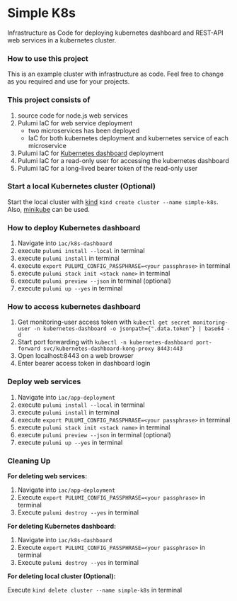 # Simple K8s

Infrastructure as Code for deploying kubernetes dashboard and REST-API web services in a kubernetes cluster.

### How to use this project

This is an example cluster with infrastructure as code.
Feel free to change as you required and use for your projects.

### This project consists of

1. source code for node.js web services
2. Pulumi IaC for web service deployment
    - two microservices has been deployed
    - IaC for both kubernetes deployment and kubernetes service of each microservice
3. Pulumi IaC for [Kubernetes dashboard](https://github.com/kubernetes/dashboard) deployment
4. Pulumi IaC for a read-only user for accessing the kubernetes dashboard
5. Pulumi IaC for a long-lived bearer token of the read-only user

### Start a local Kubernetes cluster (Optional)

Start the local cluster with [kind](https://kind.sigs.k8s.io/) `kind create cluster --name simple-k8s`.
Also, [minikube](https://minikube.sigs.k8s.io/docs/) can be used.

### How to deploy Kubernetes dashboard

1. Navigate into `iac/k8s-dashboard`
2. execute `pulumi install --local` in terminal
3. execute `pulumi install` in terminal
4. execute `export PULUMI_CONFIG_PASSPHRASE=<your passphrase>` in terminal
5. execute `pulumi stack init <stack name>` in terminal
6. execute `pulumi preview --json` in terminal (optional)
7. execute `pulumi up --yes` in terminal

### How to access kubernetes dashboard

1. Get monitoring-user access token
   with `kubectl get secret monitoring-user -n kubernetes-dashboard -o jsonpath={".data.token"} | base64 -d`
2. Start port forwarding
   with `kubectl -n kubernetes-dashboard port-forward svc/kubernetes-dashboard-kong-proxy 8443:443`
3. Open localhost:8443 on a web browser
4. Enter bearer access token in dashboard login

### Deploy web services

1. Navigate into `iac/app-deployment`
2. execute `pulumi install --local` in terminal
3. execute `pulumi install` in terminal
4. execute `export PULUMI_CONFIG_PASSPHRASE=<your passphrase>` in terminal
5. execute `pulumi stack init <stack name>` in terminal
6. execute `pulumi preview --json` in terminal (optional)
7. execute `pulumi up --yes` in terminal

### Cleaning Up

**For deleting web services:**

1. Navigate into `iac/app-deployment`
2. Execute `export PULUMI_CONFIG_PASSPHRASE=<your passphrase>` in terminal
3. Execute `pulumi destroy --yes` in terminal

**For deleting Kubernetes dashboard:**

1. Navigate into `iac/k8s-dashboard`
2. Execute `export PULUMI_CONFIG_PASSPHRASE=<your passphrase>` in terminal
3. Execute `pulumi destroy --yes` in terminal

**For deleting local cluster (Optional):**

Execute `kind delete cluster --name simple-k8s` in terminal
